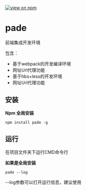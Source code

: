 
 [![view on npm](http://img.shields.io/npm/v/pade.svg)](https://www.npmjs.org/package/pade)
<!-- [![npm module downloads per month](http://img.shields.io/npm/dm/pade.svg)](https://www.npmjs.org/package/pade)  -->

pade
=========
前端集成开发环境

包含：

* 基于webpack的开发编译环境
* 网址Url代理功能
* 基于hbs+less的开发环境
* 网址Url代理功能

安装
---------

**Npm 全局安装**

	npm install pade -g

运行
--------

在项目文件夹下运行CMD命令行

**如果是全局安装**

	pade --log

--log参数可以打开运行信息，建议使用

